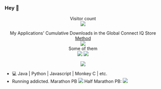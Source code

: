 ### Hey 👋
<p align="center">
  Visitor count<br>
  <img src="https://profile-counter.glitch.me/Likenttt/count.svg" />
</p>
<p align="center">
  My Applications' Cumulative Downloads in the Global Connect IQ Store<a href="https://github.com/Likenttt/Likenttt/blob/main/queryAllDownloads.py"> Method</a><br>
  <img src="https://img.shields.io/badge/All_Apps-182211-red"/><br>
  Some of them<br>
  <img src="https://img.shields.io/badge/JumpJump-96903-green"/>
  <img src="https://img.shields.io/badge/满江红WF-3408-red"/>
</p>

<p align="center">
  <img align="center" src="https://github-readme-stats.vercel.app/api?username=likenttt&show_icons=true&count_private=true&include_all_commits=true" />
</p>

- 💻 Java | Python | Javascript | Monkey C | etc.
- Running addicted. Marathon PB <img src="https://img.shields.io/badge/Marathon_PB-3:21:15-green"/> Half Marathon PB: <img src="https://img.shields.io/badge/Half_Marathon_PB-1:33:12-red"/>
